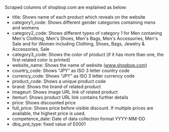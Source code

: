 Scraped columns of shopbop.com are explained as below:

* title: Shows name of each product which reveals on the website
* category1_code: Shows different gender categories containing mens and womens
* category2_code: Shows different types of category 1 for Men contaning Men's Clothing, Men's Shoes, Men's Bags, Men's Accessories, Men's Sale and for Women including Clothing, Shoes, Bags, Jewelry & Accessories, Sale 
* category3_code: Shows the color of product (if it has more than one, the first related color is printed)
* website_name: Shows the name of website (www.shopbop.com)
* country_code: Shows "JPY" as ISO 3 letter country code
* currency_code: Shows "JPY" as ISO 3 letter currency code
* product_code: Shows a unique product code
* brand: Shows the brand of related product
* imageurl: Shows image URL link of related product
* itemurl: Shows product URL link contains further details
* price: Shows discounted price
* full_price: Shows price before visible discount. If multiple prices are available, the highest price is used.
* competence_date: Date of data collection format YYYY-MM-DD
* dbq_prd_type: fixed value of E0001
